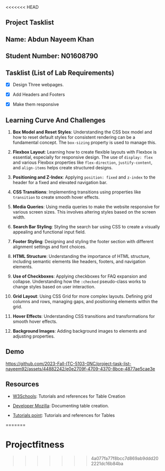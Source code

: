 <<<<<<< HEAD

## Project Tasklist




## Name: Abdun Nayeem Khan



## Student Number: N01608790


## Tasklist (List of Lab Requirements)

- [x] Design Three webpages.

- [x] Add Headers and Footers

- [x] Make them responsive
##  Learning Curve And Challenges


1. **Box Model and Reset Styles**: Understanding the CSS box model and how to reset default styles for consistent rendering can be a fundamental concept. The `box-sizing` property is used to manage this.

2. **Flexbox Layout**: Learning how to create flexible layouts with Flexbox is essential, especially for responsive design. The use of `display: flex` and various Flexbox properties like `flex-direction`, `justify-content`, and `align-items` helps create structured designs.

3. **Positioning and Z-Index**: Applying `position: fixed` and `z-index` to the header for a fixed and elevated navigation bar.

4. **CSS Transitions**: Implementing transitions using properties like `transition` to create smooth hover effects.

5. **Media Queries**: Using media queries to make the website responsive for various screen sizes. This involves altering styles based on the screen width.

6. **Search Bar Styling**: Styling the search bar using CSS to create a visually appealing and functional input field.

7. **Footer Styling**: Designing and styling the footer section with different alignment settings and font choices.

8. **HTML Structure**: Understanding the importance of HTML structure, including semantic elements like headers, footers, and navigation elements.

9. **Use of Checkboxes**: Applying checkboxes for FAQ expansion and collapse. Understanding how the `:checked` pseudo-class works to change styles based on user interaction.
10.  **Grid Layout**: Using CSS Grid for more complex layouts. Defining grid columns and rows, managing gaps, and positioning elements within the grid.
11.  **Hover Effects**: Understanding CSS transitions and transformations for smooth hover effects.
12.  **Background Images**: Adding background images to elements and adjusting properties.





## Demo



https://github.com/2023-Fall-ITC-5103-0NC/project-task-list-nayeem92/assets/44882242/e0e2709f-4709-4370-8bce-4877ae5cae3e



## Resources

- [W3Schools](https://www.w3schools.com/html/html_tables.asp): Tutorials and references for Table Creation

- [Developer Mozilla](https://developer.mozilla.org/en-US/docs/Learn/HTML/Tables/Basics): Documenting table creation.

- [Tutorials point](https://www.tutorialspoint.com/html/html_tables.htm): Tutorials and references for Tables

=======
# Projectfitness
>>>>>>> 4a077fa77f8bcc7d869ab9ddd202221dc16b84ba
